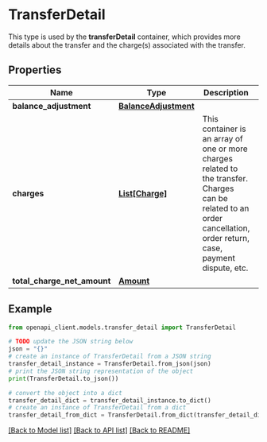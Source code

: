 # TransferDetail

This type is used by the <b>transferDetail</b> container, which provides more details about the transfer and the charge(s) associated with the transfer.

## Properties

Name | Type | Description | Notes
------------ | ------------- | ------------- | -------------
**balance_adjustment** | [**BalanceAdjustment**](BalanceAdjustment.md) |  | [optional] 
**charges** | [**List[Charge]**](Charge.md) | This container is an array of one or more charges related to the transfer. Charges can be related to an order cancellation, order return, case, payment dispute, etc. | [optional] 
**total_charge_net_amount** | [**Amount**](Amount.md) |  | [optional] 

## Example

```python
from openapi_client.models.transfer_detail import TransferDetail

# TODO update the JSON string below
json = "{}"
# create an instance of TransferDetail from a JSON string
transfer_detail_instance = TransferDetail.from_json(json)
# print the JSON string representation of the object
print(TransferDetail.to_json())

# convert the object into a dict
transfer_detail_dict = transfer_detail_instance.to_dict()
# create an instance of TransferDetail from a dict
transfer_detail_from_dict = TransferDetail.from_dict(transfer_detail_dict)
```
[[Back to Model list]](../README.md#documentation-for-models) [[Back to API list]](../README.md#documentation-for-api-endpoints) [[Back to README]](../README.md)



